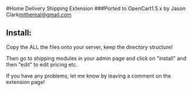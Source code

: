 #Home Delivery Shipping Extension
###Ported to OpenCart1.5.x by Jason Clark<mithereal@gmail.com>

  Install:
  --------
Copy the ALL the files onto your server, keep the directory structure! 

Then go to shipping modules in your admin page and click on "install" and then "edit" to edit pricing etc.

If you have any problems, let me know by leaving a comment on the extension page!
